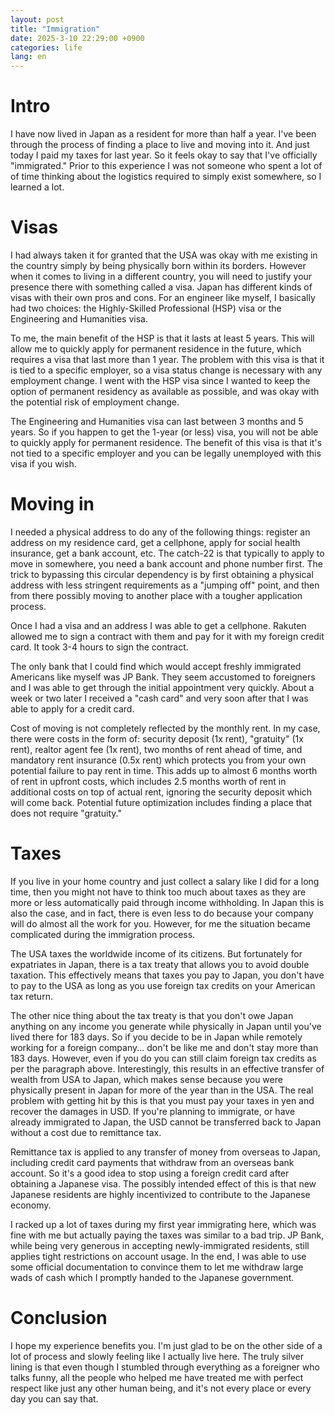```yaml
---
layout: post
title: "Immigration"
date: 2025-3-10 22:29:00 +0900
categories: life
lang: en
---
```


# Intro

I have now lived in Japan as a resident for more than half a year. I've been through the process of finding a place to live and moving into it. And just today I paid my taxes for last year. So it feels okay to say that I've officially "immigrated." Prior to this experience I was not someone who spent a lot of of time thinking about the logistics required to simply exist somewhere, so I learned a lot.

# Visas

I had always taken it for granted that the USA was okay with me existing in the country simply by being physically born within its borders. However when it comes to living in a different country, you will need to justify your presence there with something called a visa. Japan has different kinds of visas with their own pros and cons. For an engineer like myself, I basically had two choices: the Highly-Skilled Professional (HSP) visa or the Engineering and Humanities visa.

To me, the main benefit of the HSP is that it lasts at least 5 years. This will allow me to quickly apply for permanent residence in the future, which requires a visa that last more than 1 year. The problem with this visa is that it is tied to a specific employer, so a visa status change is necessary with any employment change. I went with the HSP visa since I wanted to keep the option of permanent residency as available as possible, and was okay with the potential risk of employment change.

The Engineering and Humanities visa can last between 3 months and 5 years. So if you happen to get the 1-year (or less) visa, you will not be able to quickly apply for permanent residence. The benefit of this visa is that it's not tied to a specific employer and you can be legally unemployed with this visa if you wish.

# Moving in

I needed a physical address to do any of the following things: register an address on my residence card, get a cellphone, apply for social health insurance, get a bank account, etc. The catch-22 is that typically to apply to move in somewhere, you need a bank account and phone number first. The trick to bypassing this circular dependency is by first obtaining a physical address with less stringent requirements as a "jumping off" point, and then from there possibly moving to another place with a tougher application process.

Once I had a visa and an address I was able to get a cellphone. Rakuten allowed me to sign a contract with them and pay for it with my foreign credit card. It took 3-4 hours to sign the contract.

The only bank that I could find which would accept freshly immigrated Americans like myself was JP Bank. They seem accustomed to foreigners and I was able to get through the initial appointment very quickly. About a week or two later I received a "cash card" and very soon after that I was able to apply for a credit card.

Cost of moving is not completely reflected by the monthly rent. In my case, there were costs in the form of: security deposit (1x rent), "gratuity" (1x rent), realtor agent fee (1x rent), two months of rent ahead of time, and mandatory rent insurance (0.5x rent) which protects you from your own potential failure to pay rent in time. This adds up to almost 6 months worth of rent in upfront costs, which includes 2.5 months worth of rent in additional costs on top of actual rent, ignoring the security deposit which will come back. Potential future optimization includes finding a place that does not require "gratuity."

# Taxes

If you live in your home country and just collect a salary like I did for a long time, then you might not have to think too much about taxes as they are more or less automatically paid through income withholding. In Japan this is also the case, and in fact, there is even less to do because your company will do almost all the work for you. However, for me the situation became complicated during the immigration process.

The USA taxes the worldwide income of its citizens. But fortunately for expatriates in Japan, there is a tax treaty that allows you to avoid double taxation. This effectively means that taxes you pay to Japan, you don't have to pay to the USA as long as you use foreign tax credits on your American tax return.

The other nice thing about the tax treaty is that you don't owe Japan anything on any income you generate while physically in Japan until you've lived there for 183 days. So if you decide to be in Japan while remotely working for a foreign company... don't be like me and don't stay more than 183 days. However, even if you do you can still claim foreign tax credits as per the paragraph above. Interestingly, this results in an effective transfer of wealth from USA to Japan, which makes sense because you were physically present in Japan for more of the year than in the USA. The real problem with getting hit by this is that you must pay your taxes in yen and recover the damages in USD. If you're planning to immigrate, or have already immigrated to Japan, the USD cannot be transferred back to Japan without a cost due to remittance tax.

Remittance tax is applied to any transfer of money from overseas to Japan, including credit card payments that  withdraw from an overseas bank account. So it's a good idea to stop using a foreign credit card after obtaining a Japanese visa. The possibly intended effect of this is that new Japanese residents are highly incentivized to contribute to the Japanese economy.

I racked up a lot of taxes during my first year immigrating here, which was fine with me but actually paying the taxes was similar to a bad trip. JP Bank, while being very generous in accepting newly-immigrated residents, still applies tight restrictions on account usage. In the end, I was able to use some official documentation to convince them to let me withdraw large wads of cash which I promptly handed to the Japanese government.

# Conclusion

I hope my experience benefits you. I'm just glad to be on the other side of a lot of process and slowly feeling like I actually live here. The truly silver lining is that even though I stumbled through everything as a foreigner who talks funny, all the people who helped me have treated me with perfect respect like just any other human being, and it's not every place or every day you can say that.